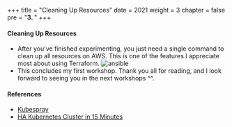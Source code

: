 +++
title = "Cleaning Up Resources"
date = 2021
weight = 3
chapter = false
pre = "<b>3. </b>"
+++

#### Cleaning Up Resources

- After you've finished experimenting, you just need a single command to clean up all resources on AWS. This is one of the features I appreciate most about using Terraform.
![ansible](/images/3-cleanup/clean.PNG)
- This concludes my first workshop. Thank you all for reading, and I look forward to seeing you in the next workshops ^^.

#### References

- [Kubespray](https://github.com/kubernetes-sigs/kubespray)
- [HA Kubernetes Cluster in 15 Minutes](https://lkravi.medium.com/ha-kubernetes-cluster-in-15-minutes-f0ec81563899)